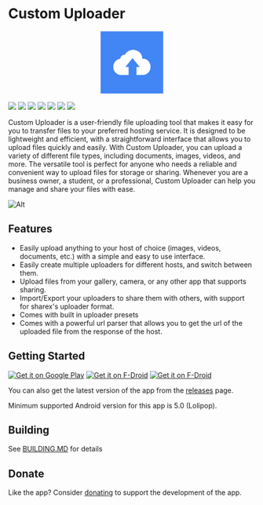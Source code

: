 # Custom Uploader

<center>
    <img width="128" src="./fastlane/metadata/android/en-US/images/icon.png" alt="Custom Uploader Logo"> 
</center>

[<img src="https://img.shields.io/github/license/SrS2225a/custom_uploader?style=flat-square">](https://github.com/SrS2225a/custom_uploader/blob/master/LICENSE)
[<img src="https://img.shields.io/github/v/release/SrS2225a/custom_uploader?style=flat-square" />](https://github.com/SrS2225a/custom_uploader/releases)
[<img src="https://img.shields.io/github/stars/SrS2225a/custom_uploader?style=flat-square" />](https://github.com/SrS2225a/custom_uploader)
[<img src="https://img.shields.io/github/forks/SrS2225a/custom_uploader?style=flat-square" />](https://github.com/SrS2225a/custom_uploader/fork)
[<img src="https://img.shields.io/github/issues/SrS2225a/custom_uploader?style=flat-square" />](https://github.com/SrS2225a/custom_uploader/issues)
[<img src="https://img.shields.io/liberapay/patrons/Eris?style=flat-square&logo=liberapay">](https://liberapay.com/Eris/donate)
[<img src="https://img.shields.io/github/actions/workflow/status/SrS2225a/custom_uploader/flutter_build_test.yml?style=flat-square">](https://github.com/SrS2225a/custom_uploader/actions/workflows/flutter_build_test.yml)

Custom Uploader is a user-friendly file uploading tool that makes it easy for you to transfer files to your preferred hosting service. It is designed to be lightweight and efficient, with a straightforward interface that allows you to upload files quickly and easily. With Custom Uploader, you can upload a variety of different file types, including documents, images, videos, and more. The versatile tool is perfect for anyone who needs a reliable and convenient way to upload files for storage or sharing. Whenever you are a business owner, a student, or a professional, Custom Uploader can help you manage and share your files with ease.

![Alt](https://repobeats.axiom.co/api/embed/c8985de5c0a937d7ac206ecab2aeb364003b71f0.svg "Repobeats analytics image")

## Features
* Easily upload anything to your host of choice (images, videos, documents, etc.) with a simple and easy to use interface.
* Easily create multiple uploaders for different hosts, and switch between them.
* Upload files from your gallery, camera, or any other app that supports sharing.
* Import/Export your uploaders to share them with others, with support for sharex's uploader format.
* Comes with built in uploader presets
* Comes with a powerful url parser that allows you to get the url of the uploaded file from the response of the host.

## Getting Started
[<img src="https://media.fenriris.net/talI2/store-badge-googleplay.png/raw" alt="Get it on Google Play" height="80">](https://play.google.com/store/apps/details?id=com.nyx.custom_uploader)
[<img src="https://media.fenriris.net/talI2/store-badge-fdroid.png/raw" alt="Get it on F-Droid" height="80">](https://f-droid.org/en/packages/com.nyx.custom_uploader/)
[<img src="https://media.fenriris.net/talI2/store-badge-obtainium.png/raw" alt="Get it on F-Droid" height="80">](https://apps.obtainium.imranr.dev/redirect?r=obtainium://app/%7B%22id%22%3A%22com.nyx.custom_uploader%22%2C%22url%22%3A%22https%3A%2F%2Fgithub.com%2FSrS2225a%2Fcustom_uploader%22%2C%22author%22%3A%22SrS2225a%22%2C%22name%22%3A%22Custom%20Uploader%22%2C%22additionalSettings%22%3A%22%7B%5C%22includePrereleases%5C%22%3Afalse%7D%22%7D)

You can also get the latest version of the app from the [releases](https://github.com/SrS2225a/custom_uploader/releases) page.

Minimum supported Android version for this app is 5.0 (Lolipop).

## Building
See [BUILDING.MD](./BUILDING.MD) for details

## Donate
Like the app? Consider [donating](https://liberapay.com/Eris/donate) to support the development of the app.

